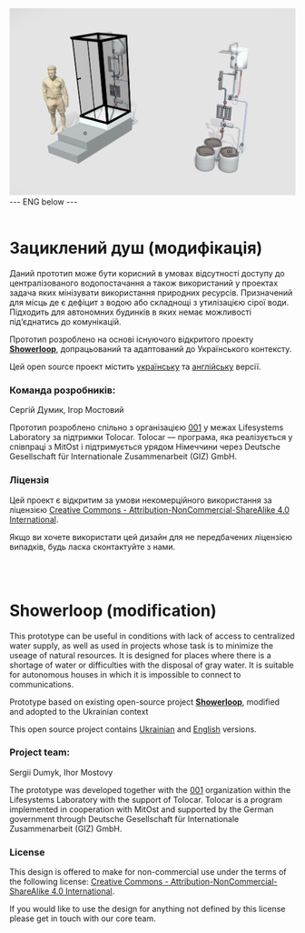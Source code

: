 ![alt text](https://github.com/Ostriv-platform/Showerloop_MOD/blob/main/SHOWERLOOP%20general%20view.jpg?raw=true)
--- ENG below ---
<br/><br/>
# Зациклений душ (модифікація)

Даний прототип може бути корисний в умовах відсутності доступу до централізованого водопостачання а також використаний у проектах задача яких мінізувати використання природних ресурсів. Призначений для місць де є дефіцит з водою або складнощі з утилізацією сірої води. Підходить для автономних будинків  в яких немає можливості під‘єднатись до комунікацій. 

Прототип розроблено на основі існуючого відкритого проекту [**Showerloop**](https://www.instructables.com/Showerloop), допрацьований та адаптований до Українського контексту.

Цей open source проект містить [українську](https://github.com/Ostriv-platform/Showerloop_MOD/tree/main/UA) та [англійську](https://github.com/Ostriv-platform/Showerloop_MOD/tree/main/ENG) версії.

### Команда розробників:
Сергій Думик, Ігор Мостовий

Прототип розроблено спільно з організацією [001](https://001.fyi) у межах Lifesystems Laboratory за підтримки Tolocar. 
Tolocar — програма, яка реалізується у співпраці з MitOst і підтримується урядом Німеччини через Deutsche Gesellschaft für Internationale Zusammenarbeit (GIZ) GmbH.

### Ліцензія 
Цей проект є відкритим за умови некомерційного використання за ліцензією
[Creative Commons - Attribution-NonCommercial-ShareAlike 4.0 International](https://creativecommons.org/licenses/by-nc-sa/4.0/).

Якщо ви хочете використати цей дизайн для не передбачених ліцензією випадків, будь ласка сконтактуйте з нами.

<br/><br/>

# Showerloop (modification)

This prototype can be useful in conditions with lack of access to centralized water supply, as well as used in projects whose task is to minimize the useage of natural resources. It is designed for places where there is a shortage of water or difficulties with the disposal of gray water. It is suitable for autonomous houses in which it is impossible to connect to communications.

Prototype based on existing open-source project [**Showerloop**](https://www.instructables.com/Showerloop), modified and adopted to the Ukrainian context

This open source project contains [Ukrainian](https://github.com/Ostriv-platform/Showerloop_MOD/tree/main/UA) and [English](https://github.com/Ostriv-platform/Showerloop_MOD/tree/main/ENG) versions.

### Project team:
Sergii Dumyk, Ihor Mostovy

The prototype was developed together with the [001](https://001.fyi) organization within the Lifesystems Laboratory with the support of Tolocar. Tolocar is a program implemented in cooperation with MitOst and supported by the German government through Deutsche Gesellschaft für Internationale Zusammenarbeit (GIZ) GmbH.

### License 

This design is offered to make for non-commercial use under the terms of the following license: 
[Creative Commons - Attribution-NonCommercial-ShareAlike 4.0 International](https://creativecommons.org/licenses/by-nc-sa/4.0/).

If you would like to use the design for anything not defined by this license please get in touch with our core team.
